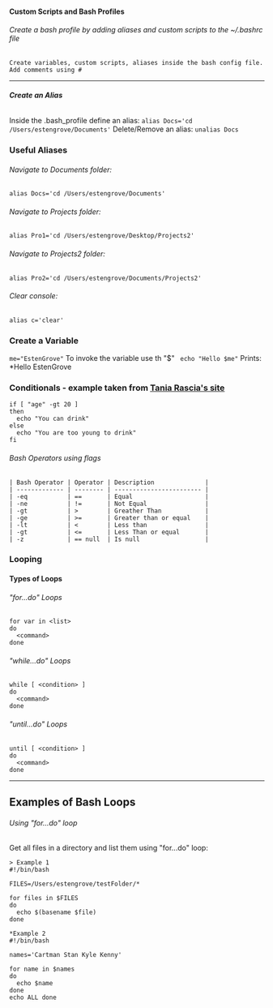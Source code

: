 #### __Custom Scripts and Bash Profiles__
###### Create a bash profile by adding aliases and custom scripts to the ~/.bashrc file
```
Create variables, custom scripts, aliases inside the bash config file. Add comments using #
```

---------

###### __Create an Alias__
Inside the .bash_profile define an alias: ```alias Docs='cd /Users/estengrove/Documents'```
Delete/Remove an alias: ```unalias Docs```



### __Useful Aliases__
###### Navigate to Documents folder:
```alias Docs='cd /Users/estengrove/Documents'```
###### Navigate to Projects folder: 
```alias Pro1='cd /Users/estengrove/Desktop/Projects2'```
###### Navigate to Projects2 folder: 
```alias Pro2='cd /Users/estengrove/Documents/Projects2'```
###### Clear console: 
```alias c='clear'```

### Create a Variable
```me="EstenGrove"```
To invoke the variable use th "$"
``` echo "Hello $me"``` Prints: *Hello EstenGrove


### Conditionals - example taken from [Tania Rascia's site](https://www.taniarascia.com/how-to-create-and-use-bash-scripts/)
```
if [ "age" -gt 20 ]
then
  echo "You can drink"
else
  echo "You are too young to drink"
fi
```
###### Bash Operators using flags
```
| Bash Operator | Operator | Description              |
| ------------- | -------- | ------------------------ |
| -eq           | ==       | Equal                    |
| -ne           | !=       | Not Equal                |
| -gt           | >        | Greather Than            |
| -ge           | >=       | Greater than or equal    |
| -lt           | <        | Less than                |
| -gt           | <=       | Less Than or equal       |
| -z            | == null  | Is null                  |
```

### Looping
#### __Types of Loops__
###### "for...do" Loops
```
for var in <list>
do
  <command>
done
```
###### "while...do" Loops
```
while [ <condition> ]
do
  <command>
done
```
###### "until...do" Loops
```
until [ <condition> ]
do
  <command>
done
```

-----
## __Examples of Bash Loops__
###### Using "for...do" loop
Get all files in a directory and list them using "for...do" loop:
```
> Example 1
#!/bin/bash

FILES=/Users/estengrove/testFolder/*

for files in $FILES
do
  echo $(basename $file)
done

*Example 2
#!/bin/bash

names='Cartman Stan Kyle Kenny'

for name in $names
do
  echo $name
done
echo ALL done
```




